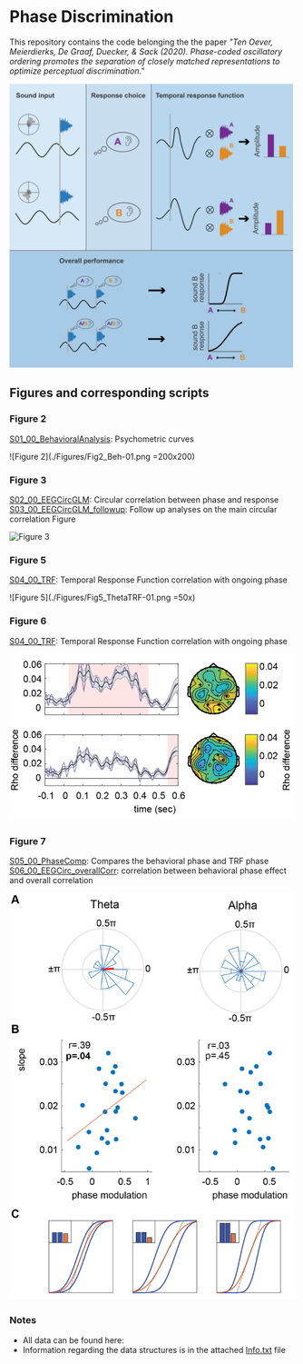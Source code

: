 # Phase Discrimination

This repository contains the code belonging the the paper _"Ten Oever, Meierdierks, De Graaf, Duecker, & Sack (2020). Phase-coded oscillatory ordering promotes the separation of closely matched representations to optimize perceptual discrimination."_

<img src="https://github.com/sannetenoever/2020_phase_discrimination/blob/master/Figures/GraphAb-01.png" alt="Graphical Abstract" width="500"/>

## Figures and corresponding scripts
### Figure 2
[S01_00_BehavioralAnalysis](./S01_00_BehavioralAnalysis.m): Psychometric curves

![Figure 2](./Figures/Fig2_Beh-01.png =200x200)

### Figure 3
[S02_00_EEGCircGLM](S02_00_EEGCircGLM.m): Circular correlation between phase and response
[S03_00_EEGCircGLM_followup](S03_00_EEGCircGLM_followup.m): Follow up analyses on the main circular correlation Figure

![Figure 3](./Figures/Fig3_CirCorr-01.png=300x)

### Figure 5
[S04_00_TRF](./S04_00_TRF.m): Temporal Response Function correlation with ongoing phase

![Figure 5](./Figures/Fig5_ThetaTRF-01.png =50x)

### Figure 6
[S04_00_TRF](./S04_00_TRF.m): Temporal Response Function correlation with ongoing phase

![Figure 6](./Figures/Fig6_AlphaTRF-01.png)

### Figure 7
[S05_00_PhaseComp](./S05_00_PhaseComp.m): Compares the behavioral phase and TRF phase
[S06_00_EEGCirc_overallCorr](./S06_00_EEGCirc_overallCorr): correlation between behavioral phase effect and overall correlation

![Figure 8](./Figures/Fig7_Overcor-01.png)

### Notes
- All data can be found here: <LINK>
- Information regarding the data structures is in the attached [Info.txt](./Info.txt) file
